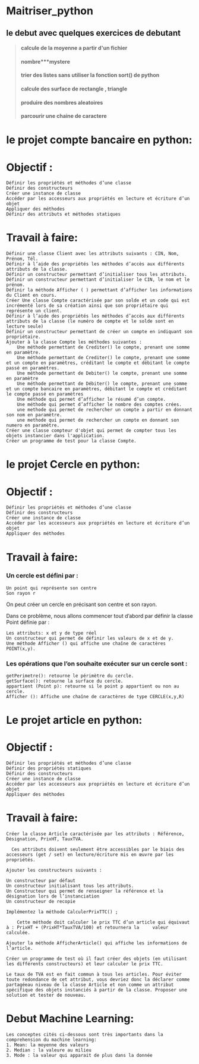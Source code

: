 # Maitriser_python
## le debut avec quelques exercices de debutant
>#### calcule de la moyenne a partir d'un fichier
>#### nombre***mystere
>#### trier des listes sans utiliser la fonction sort() de python
>#### calcule des surface de rectangle , triangle 
>#### produire des nombres aleatoires
>#### parcourir une chaine de caractere
le projet compte bancaire en python:
=================================== 
Objectif : 
========= 

    Définir les propriétés et méthodes d’une classe
    Définir des constructeurs
    Créer une instance de classe
    Accéder par les accesseurs aux propriétés en lecture et écriture d’un objet
    Appliquer des méthodes
    Définir des attributs et méthodes statiques

Travail à faire:
===============

    Définir une classe Client avec les attributs suivants : CIN, Nom, Prénom, Tél.
    Définir à l’aide des propriétés les méthodes d’accès aux différents attributs de la classe.
    Définir un constructeur permettant d’initialiser tous les attributs.
    Définir un constructeur permettant d’initialiser le CIN, le nom et le prénom.
    Définir la méthode Afficher ( ) permettant d’afficher les informations du Client en cours.
    Créer Une classe Compte caractérisée par son solde et un code qui est incrémenté lors de sa création ainsi que son propriétaire qui représente un client.
    Définir à l’aide des propriétés les méthodes d’accès aux différents attributs de la classe (le numéro de compte et le solde sont en lecture seule)
    Définir un constructeur permettant de créer un compte en indiquant son propriétaire.
    Ajouter à la classe Compte les méthodes suivantes :
        Une méthode permettant de Crediter() le compte, prenant une somme en paramètre.
        Une méthode permettant de Crediter() le compte, prenant une somme et un compte en paramètres, créditant le compte et débitant le compte passé en paramètres.
        Une méthode permettant de Debiter() le compte, prenant une somme en paramètre
        Une méthode permettant de Débiter() le compte, prenant une somme et un compte bancaire en paramètres, débitant le compte et créditant le compte passé en paramètres
        Une méthode qui permet d’afficher le résumé d’un compte.
        Une méthode qui permet d’afficher le nombre des comptes crées.
        une methode qui permet de rechercher un compte a partir en donnant son nom en paramètre.
        une methode qui permet de rechercher un compte en donnant son numero en paramètre.
    Créer une classe compteur d'objet qui permet de compter tous les objets instancier dans l'application.
    Créer un programme de test pour la classe Compte.
le projet Cercle en python:
==========================
Objectif : 
=========

    Définir les propriétés et méthodes d’une classe
    Définir des constructeurs
    Créer une instance de classe
    Accéder par les accesseurs aux propriétés en lecture et écriture d’un objet
    Appliquer des méthodes

Travail à faire:
===============

### Un cercle est défini par :

    Un point qui représente son centre 
    Son rayon r

On peut créer un cercle en précisant son centre et son rayon.

Dans ce problème, nous allons commencer tout d’abord par définir la classe Point définie par :

    Les attributs: x et y de type réel
    Un constructeur qui permet de définir les valeurs de x et de y.
    Une méthode Afficher () qui affiche une chaîne de caractères POINT(x,y).

### Les opérations que l’on souhaite exécuter sur un cercle sont :

    getPerimetre(): retourne le périmètre du cercle.
    getSurface(): retourne la surface du cercle.
    appartient (Point p): retourne si le point p appartient ou non au cercle.
    Afficher (): Affiche une chaîne de caractères de type CERCLE(x,y,R)
Le projet article en python:
===========================
Objectif :
=========  

    Définir les propriétés et méthodes d’une classe
    Définir des propriétés statiques
    Définir des constructeurs
    Créer une instance de classe
    Accéder par les accesseurs aux propriétés en lecture et écriture d’un objet
    Appliquer des méthodes

Travail à faire:
===============

    Créer la classe Article caractérisée par les attributs : Référence, Désignation, PrixHT, TauxTVA.

      Ces attributs doivent seulement être accessibles par le biais des accesseurs (get / set) en lecture/écriture mis en œuvre par les propriétés.

    Ajouter les constructeurs suivants :

    Un constructeur par défaut
    Un constructeur initialisant tous les attributs.
    Un Constructeur qui permet de renseigner la référence et la désignation lors de l’instanciation
    Un constructeur de recopie

    Implémentez la méthode CalculerPrixTTC() ;

        Cette méthode doit calculer le prix TTC d’un article qui équivaut à : PrixHT + (PrixHT*TauxTVA/100) et retournera la     valeur calculée.

    Ajouter la méthode AfficherArticle() qui affiche les informations de l’article.

    Créer un programme de test où il faut créer des objets (en utilisant les différents constructeurs) et leur calculer le prix TTC.

    Le taux de TVA est en fait commun à tous les articles. Pour éviter toute redondance de cet attribut, vous devriez donc la déclarer comme partagéeau niveau de la classe Article et non comme un attribut spécifique des objets instanciés à partir de la classe. Proposer une solution et tester de nouveau.
Debut Machine Learning:
=======================
    Les conceptes cités ci-dessous sont très importants dans la comprehension du machine learning:
    1. Mean: la moyenne des valeurs
    2. Median : la valeure au milieu
    3. Mode : la valeur qui apparait de plus dans la donnée 
